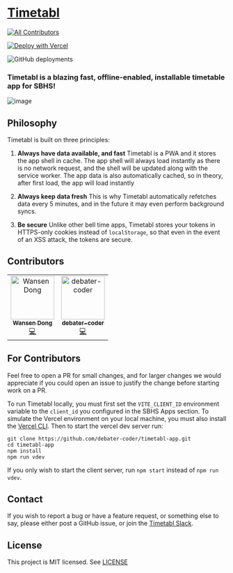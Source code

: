 # [Timetabl](https://www.timetabl.app)
<!-- ALL-CONTRIBUTORS-BADGE:START - Do not remove or modify this section -->
[![All Contributors](https://img.shields.io/badge/all_contributors-2-orange.svg?style=flat-square)](#contributors-)
<!-- ALL-CONTRIBUTORS-BADGE:END -->

[![Deploy with Vercel](https://vercel.com/button)](https://vercel.com/new/clone?repository-url=https%3A%2F%2Fgithub.com%2Fdebater-coder%2Ftimetabl-app&env=VITE_CLIENT_ID&envDescription=The%20client%20id%20you%20entered%20in%20the%20student%20portal.)

![GitHub deployments](https://img.shields.io/github/deployments/debater-coder/timetabl-app/production?label=vercel&logo=vercel)

### Timetabl is a blazing fast, offline-enabled, installable timetable app for SBHS!

![image](https://user-images.githubusercontent.com/52619668/195273003-55225579-829c-46c4-bd5b-4b37680bb675.png)

## Philosophy

Timetabl is built on three principles:

1. **Always have data available, and fast**
   Timetabl is a PWA and it stores the app shell in cache. The app shell will always load instantly as there is no network request, and the shell will be updated along with the service worker. The app data is also automatically cached, so in theory, after first load, the app will load instantly

2. **Always keep data fresh**
   This is why Timetabl automatically refetches data every 5 minutes, and in the future it may even perform background syncs.

3. **Be secure**
   Unlike other bell time apps, Timetabl stores your tokens in HTTPS-only cookies instead of `localStorage`, so that even in the event of an XSS attack, the tokens are secure.
   
## Contributors

<!-- ALL-CONTRIBUTORS-LIST:START - Do not remove or modify this section -->
<!-- prettier-ignore-start -->
<!-- markdownlint-disable -->
<table>
  <tbody>
    <tr>
      <td align="center"><a href="https://github.com/wensenfriendandextra"><img src="https://avatars.githubusercontent.com/u/23128324?v=4?s=100" width="100px;" alt="Wansen Dong"/><br /><sub><b>Wansen Dong</b></sub></a><br /><a href="https://github.com/debater-coder/timetabl-app/commits?author=wensenfriendandextra" title="Code">💻</a></td>
      <td align="center"><a href="https://github.com/debater-coder"><img src="https://avatars.githubusercontent.com/u/52619668?v=4?s=100" width="100px;" alt="debater-coder"/><br /><sub><b>debater-coder</b></sub></a><br /><a href="https://github.com/debater-coder/timetabl-app/commits?author=debater-coder" title="Code">💻</a></td>
    </tr>
  </tbody>
</table>

<!-- markdownlint-restore -->
<!-- prettier-ignore-end -->

<!-- ALL-CONTRIBUTORS-LIST:END -->
<!-- prettier-ignore-start -->
<!-- markdownlint-disable -->

<!-- markdownlint-restore -->
<!-- prettier-ignore-end -->

<!-- ALL-CONTRIBUTORS-LIST:END -->

## For Contributors

Feel free to open a PR for small changes, and for larger changes we would appreciate if you could open an issue to justify the change before starting work on a PR.

To run Timetabl locally, you must first set the `VITE_CLIENT_ID` environment variable to the `client_id` you configured in the SBHS Apps section. To simulate the Vercel environment on your local machine, you must also install the [Vercel CLI](https://vercel.com/docs/cli). Then to start the vercel dev server run:

```
git clone https://github.com/debater-coder/timetabl-app.git
cd timetabl-app
npm install
npm run vdev
```

If you only wish to start the client server, run `npm start` instead of `npm run vdev`.

## Contact

If you wish to report a bug or have a feature request, or something else to say, please either post a GitHub issue, or join the [Timetabl Slack](https://join.slack.com/t/timetabl/shared_invite/zt-1dhr2v791-G0IDTb~kLRXT~0vjmyEtmw).

## License

This project is MIT licensed. See [LICENSE](./LICENSE)
